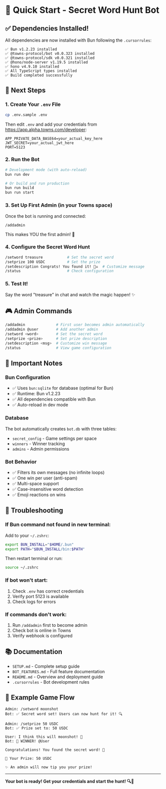 # 🚀 Quick Start - Secret Word Hunt Bot

## ✅ Dependencies Installed!

All dependencies are now installed with Bun following the `.cursorrules`:

```
✅ Bun v1.2.23 installed
✅ @towns-protocol/bot v0.0.323 installed
✅ @towns-protocol/sdk v0.0.321 installed  
✅ @hono/node-server v1.19.5 installed
✅ hono v4.9.10 installed
✅ All TypeScript types installed
✅ Build completed successfully
```

## 🎯 Next Steps

### 1. Create Your `.env` File

```bash
cp .env.sample .env
```

Then edit `.env` and add your credentials from https://app.alpha.towns.com/developer:

```env
APP_PRIVATE_DATA_BASE64=your_actual_key_here
JWT_SECRET=your_actual_jwt_here
PORT=5123
```

### 2. Run the Bot

```bash
# Development mode (with auto-reload)
bun run dev

# Or build and run production
bun run build
bun run start
```

### 3. Set Up First Admin (in your Towns space)

Once the bot is running and connected:

```
/addadmin
```

This makes YOU the first admin! 🎉

### 4. Configure the Secret Word Hunt

```bash
/setword treasure           # Set the secret word
/setprize 100 USDC          # Set the prize
/setdescription Congrats! You found it! 🏴‍☠️  # Customize message
/status                     # Check configuration
```

### 5. Test It!

Say the word "treasure" in chat and watch the magic happen! ✨

## 🎮 Admin Commands

```bash
/addadmin              # First user becomes admin automatically
/addadmin @user        # Add another admin
/setword <word>        # Set the secret word
/setprize <prize>      # Set prize description
/setdescription <msg>  # Customize win message
/status                # View game configuration
```

## 📝 Important Notes

### Bun Configuration
- ✅ Uses `bun:sqlite` for database (optimal for Bun)
- ✅ Runtime: Bun v1.2.23
- ✅ All dependencies compatible with Bun
- ✅ Auto-reload in dev mode

### Database
The bot automatically creates `bot.db` with three tables:
- `secret_config` - Game settings per space
- `winners` - Winner tracking
- `admins` - Admin permissions

### Bot Behavior
- ✅ Filters its own messages (no infinite loops)
- ✅ One win per user (anti-spam)
- ✅ Multi-space support
- ✅ Case-insensitive word detection
- ✅ Emoji reactions on wins

## 🔧 Troubleshooting

### If Bun command not found in new terminal:
Add to your `~/.zshrc`:
```bash
export BUN_INSTALL="$HOME/.bun"
export PATH="$BUN_INSTALL/bin:$PATH"
```

Then restart terminal or run:
```bash
source ~/.zshrc
```

### If bot won't start:
1. Check `.env` has correct credentials
2. Verify port 5123 is available
3. Check logs for errors

### If commands don't work:
1. Run `/addadmin` first to become admin
2. Check bot is online in Towns
3. Verify webhook is configured

## 📚 Documentation

- `SETUP.md` - Complete setup guide
- `BOT_FEATURES.md` - Full feature documentation
- `README.md` - Overview and deployment guide
- `.cursorrules` - Bot development rules

## 🎯 Example Game Flow

```
Admin: /setword moonshot
Bot: ✅ Secret word set! Users can now hunt for it! 🔍

Admin: /setprize 50 USDC
Bot: ✅ Prize set to: 50 USDC

User: I think this will moonshot! 🚀
Bot: 🎊 WINNER! @User

Congratulations! You found the secret word! 🎉

🎁 Your Prize: 50 USDC

✨ An admin will now tip you your prize!
```

---

**Your bot is ready! Get your credentials and start the hunt! 🔍🎉**

